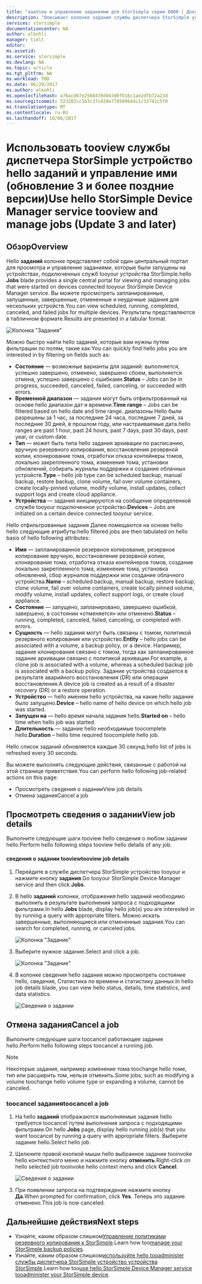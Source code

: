 ```yaml
---
title: "aaaView и управление заданиями для StorSimple серии 8000 | Документы Microsoft"
description: "Описывает колонке задания службы диспетчера StorSimple устройство hello и как toouse его tootrack последних, текущего и запланированные задания резервного копирования."
services: storsimple
documentationcenter: NA
author: alkohli
manager: timlt
editor: 
ms.assetid: 
ms.service: storsimple
ms.devlang: NA
ms.topic: article
ms.tgt_pltfrm: NA
ms.workload: TBD
ms.date: 06/29/2017
ms.author: alkohli
ms.openlocfilehash: a76acd67e2568478dd43d0fb16c1ae2dfb72a23d
ms.sourcegitcommit: 523283cc1b3c37c428e77850964dc1c33742c5f0
ms.translationtype: MT
ms.contentlocale: ru-RU
ms.lasthandoff: 10/06/2017
---
```

# <a name="use-hello-storsimple-device-manager-service-tooview-and-manage-jobs-update-3-and-later"></a><span data-ttu-id="a0e32-103">Использовать tooview службы диспетчера StorSimple устройство hello заданий и управление ими (обновление 3 и более поздние версии)</span><span class="sxs-lookup"><span data-stu-id="a0e32-103">Use hello StorSimple Device Manager service tooview and manage jobs (Update 3 and later)</span></span>

## <a name="overview"></a><span data-ttu-id="a0e32-104">Обзор</span><span class="sxs-lookup"><span data-stu-id="a0e32-104">Overview</span></span>
<span data-ttu-id="a0e32-105">Hello **заданий** колонке представляет собой один центральный портал для просмотра и управление заданиями, которые были запущены на устройствах, подключенных служб tooyour устройства StorSimple.</span><span class="sxs-lookup"><span data-stu-id="a0e32-105">hello **Jobs** blade provides a single central portal for viewing and managing jobs that were started on devices connected tooyour StorSimple Device Manager service.</span></span> <span data-ttu-id="a0e32-106">Вы можете просмотреть запланированные, запущенные, завершенные, отмененные и неудачные задания для нескольких устройств.</span><span class="sxs-lookup"><span data-stu-id="a0e32-106">You can view scheduled, running, completed, canceled, and failed jobs for multiple devices.</span></span> <span data-ttu-id="a0e32-107">Результаты представляются в табличном формате.</span><span class="sxs-lookup"><span data-stu-id="a0e32-107">Results are presented in a tabular format.</span></span>

![Колонка "Задания"](./media/storsimple-8000-manage-jobs-u2/jobs1.png)

<span data-ttu-id="a0e32-109">Можно быстро найти hello заданий, которые вам нужны путем фильтрации по полям, такие как:</span><span class="sxs-lookup"><span data-stu-id="a0e32-109">You can quickly find hello jobs you are interested in by filtering on fields such as:</span></span>

* <span data-ttu-id="a0e32-110">**Состояние** — возможные варианты для заданий: выполняется, успешно завершено, отменено, завершено сбоем, выполняется отмена, успешно завершено с ошибками.</span><span class="sxs-lookup"><span data-stu-id="a0e32-110">**Status** – Jobs can be in progress, succeeded, canceled, failed, canceling, or succeeded with errors.</span></span>
* <span data-ttu-id="a0e32-111">**Временной диапазон** — задания могут быть отфильтрованный на основе hello диапазон дат и времени.</span><span class="sxs-lookup"><span data-stu-id="a0e32-111">**Time range** – Jobs can be filtered based on hello date and time range.</span></span> <span data-ttu-id="a0e32-112">диапазоны Hello были разрешены за 1 час, за последние 24 часа, последние 7 дней, за последние 30 дней, в прошлом году, или настраиваемые дата.</span><span class="sxs-lookup"><span data-stu-id="a0e32-112">hello ranges are past 1 hour, past 24 hours, past 7 days, past 30 days, past year, or custom date.</span></span>
* <span data-ttu-id="a0e32-113">**Тип** — может быть типа hello задания архивации по расписанию, вручную резервного копирования, восстановления резервной копии, клонирование тома, отработки отказа контейнеры томов, локально закрепленного тома, изменения тома, установки обновлений, собирать журналы поддержки и создание облачных устройств.</span><span class="sxs-lookup"><span data-stu-id="a0e32-113">**Type** – hello job type can be scheduled backup, manual backup, restore backup, clone volume, fail over volume containers, create locally-pinned volume, modify volume, install updates, collect support logs and create cloud appliance.</span></span>
* <span data-ttu-id="a0e32-114">**Устройства** — задания инициируются на сообщение определенной службе tooyour подключенное устройство.</span><span class="sxs-lookup"><span data-stu-id="a0e32-114">**Devices** – Jobs are initiated on a certain device connected tooyour service.</span></span>
  
<span data-ttu-id="a0e32-115">Hello отфильтрованные задания Далее помещаются на основе hello hello следующие атрибуты:</span><span class="sxs-lookup"><span data-stu-id="a0e32-115">hello filtered jobs are then tabulated on hello basis of hello following attributes:</span></span>
  
* <span data-ttu-id="a0e32-116">**Имя** — запланированное резервное копирование, резервное копирование вручную, восстановление резервной копии, клонирование тома, отработка отказа контейнеров томов, создание локально закрепленного тома, изменение тома, установка обновлений, сбор журналов поддержки или создание облачного устройства.</span><span class="sxs-lookup"><span data-stu-id="a0e32-116">**Name** – scheduled backup, manual backup, restore backup, clone volume, fail over volume containers, create locally pinned volume, modify volume, install updates, collect support logs, or create cloud appliance.</span></span>
* <span data-ttu-id="a0e32-117">**Состояние** — запущено, запланировано, завершено ошибкой, завершено, в состоянии «отменяется» или отменено.</span><span class="sxs-lookup"><span data-stu-id="a0e32-117">**Status** – running, completed, canceled, failed, canceling, or completed with errors.</span></span>
* <span data-ttu-id="a0e32-118">**Сущность** — hello задания могут быть связаны с томом, политикой резервного копирования или устройство.</span><span class="sxs-lookup"><span data-stu-id="a0e32-118">**Entity** – hello jobs can be associated with a volume, a backup policy, or a device.</span></span> <span data-ttu-id="a0e32-119">Например, задание клонирования связано с томом, тогда как запланированное задание архивации связано с политикой архивации.</span><span class="sxs-lookup"><span data-stu-id="a0e32-119">For example, a clone job is associated with a volume, whereas a scheduled backup job is associated with a backup policy.</span></span> <span data-ttu-id="a0e32-120">Задание устройства создается в результате аварийного восстановления (DR) или операции восстановления.</span><span class="sxs-lookup"><span data-stu-id="a0e32-120">A device job is created as a result of a disaster recovery (DR) or a restore operation.</span></span>
* <span data-ttu-id="a0e32-121">**Устройство** — hello именем hello устройства, на какие hello задание было запущено.</span><span class="sxs-lookup"><span data-stu-id="a0e32-121">**Device** – hello name of hello device on which hello job was started.</span></span>
* <span data-ttu-id="a0e32-122">**Запущен на** — hello время начала задания hello.</span><span class="sxs-lookup"><span data-stu-id="a0e32-122">**Started on** – hello time when hello job was started.</span></span>
* <span data-ttu-id="a0e32-123">**Длительность** — задание hello необходимые toocomplete hello.</span><span class="sxs-lookup"><span data-stu-id="a0e32-123">**Duration** – hello time required toocomplete hello job.</span></span>

<span data-ttu-id="a0e32-124">Hello список заданий обновляется каждые 30 секунд.</span><span class="sxs-lookup"><span data-stu-id="a0e32-124">hello list of jobs is refreshed every 30 seconds.</span></span>

<span data-ttu-id="a0e32-125">Вы можете выполнять следующие действия, связанные с работой на этой странице приветствия.</span><span class="sxs-lookup"><span data-stu-id="a0e32-125">You can perform hello following job-related actions on this page:</span></span>

* <span data-ttu-id="a0e32-126">Просмотреть сведения о задании</span><span class="sxs-lookup"><span data-stu-id="a0e32-126">View job details</span></span>
* <span data-ttu-id="a0e32-127">Отмена задания</span><span class="sxs-lookup"><span data-stu-id="a0e32-127">Cancel a job</span></span>

## <a name="view-job-details"></a><span data-ttu-id="a0e32-128">Просмотреть сведения о задании</span><span class="sxs-lookup"><span data-stu-id="a0e32-128">View job details</span></span>
<span data-ttu-id="a0e32-129">Выполните следующие шаги tooview hello сведения о любом задании hello.</span><span class="sxs-lookup"><span data-stu-id="a0e32-129">Perform hello following steps tooview hello details of any job.</span></span>

#### <a name="tooview-job-details"></a><span data-ttu-id="a0e32-130">сведения о задании tooview</span><span class="sxs-lookup"><span data-stu-id="a0e32-130">tooview job details</span></span>
1. <span data-ttu-id="a0e32-131">Перейдите в службе диспетчера StorSimple устройство tooyour и нажмите кнопку **задания**.</span><span class="sxs-lookup"><span data-stu-id="a0e32-131">Go tooyour StorSimple Device Manager service and then click **Jobs**.</span></span>

2. <span data-ttu-id="a0e32-132">В hello **заданий** колонки, отображения hello заданий необходимо выполнить в результате выполнения запроса с подходящими фильтрами.</span><span class="sxs-lookup"><span data-stu-id="a0e32-132">In hello **Jobs** blade, display hello job(s) you are interested in by running a query with appropriate filters.</span></span> <span data-ttu-id="a0e32-133">Можно искать завершенные, выполняющиеся или отмененные задания.</span><span class="sxs-lookup"><span data-stu-id="a0e32-133">You can search for completed, running, or canceled jobs.</span></span>

    ![Колонка "Задание"](./media/storsimple-8000-manage-jobs-u2/jobs1.png)

2. <span data-ttu-id="a0e32-135">Выберите нужное задание.</span><span class="sxs-lookup"><span data-stu-id="a0e32-135">Select and click a job.</span></span>

    ![Колонка "Задание"](./media/storsimple-8000-manage-jobs-u2/jobs3.png)

3. <span data-ttu-id="a0e32-137">В колонке сведения hello задания можно просмотреть состояние hello, сведения, Статистика по времени и статистику данных.</span><span class="sxs-lookup"><span data-stu-id="a0e32-137">In hello job details blade, you can view hello status, details, time statistics, and data statistics.</span></span>
   
    ![Сведения о задании](./media/storsimple-8000-manage-jobs-u2/jobs4.png)

## <a name="cancel-a-job"></a><span data-ttu-id="a0e32-139">Отмена задания</span><span class="sxs-lookup"><span data-stu-id="a0e32-139">Cancel a job</span></span>
<span data-ttu-id="a0e32-140">Выполните следующие шаги toocancel работающее задание hello.</span><span class="sxs-lookup"><span data-stu-id="a0e32-140">Perform hello following steps toocancel a running job.</span></span>

> [!NOTE]
> <span data-ttu-id="a0e32-141">Некоторые задания, например изменение тома toochange hello томе, тип или расширить том, нельзя отменить.</span><span class="sxs-lookup"><span data-stu-id="a0e32-141">Some jobs, such as modifying a volume toochange hello volume type or expanding a volume, cannot be canceled.</span></span>


### <a name="toocancel-a-job"></a><span data-ttu-id="a0e32-142">toocancel задания</span><span class="sxs-lookup"><span data-stu-id="a0e32-142">toocancel a job</span></span>
1. <span data-ttu-id="a0e32-143">На hello **заданий** отображаются выполняемые задания hello требуется toocancel путем выполнения запроса с подходящими фильтрами.</span><span class="sxs-lookup"><span data-stu-id="a0e32-143">On hello **Jobs** page, display hello running job(s) that you want toocancel by running a query with appropriate filters.</span></span> <span data-ttu-id="a0e32-144">Выберите задание hello.</span><span class="sxs-lookup"><span data-stu-id="a0e32-144">Select hello job.</span></span>

2. <span data-ttu-id="a0e32-145">Щелкните правой кнопкой мыши hello выбранное задание tooinvoke hello контекстного меню и нажмите кнопку **отменить**.</span><span class="sxs-lookup"><span data-stu-id="a0e32-145">Right-click on hello selected job tooinvoke hello context menu and click **Cancel**.</span></span>

    ![Сведения о задании](./media/storsimple-8000-manage-jobs-u2/jobs2.png)

3. <span data-ttu-id="a0e32-147">При появлении запроса на подтверждение нажмите кнопку **Да**.</span><span class="sxs-lookup"><span data-stu-id="a0e32-147">When prompted for confirmation, click **Yes**.</span></span> <span data-ttu-id="a0e32-148">Теперь это задание отменено.</span><span class="sxs-lookup"><span data-stu-id="a0e32-148">This job is now canceled.</span></span>

## <a name="next-steps"></a><span data-ttu-id="a0e32-149">Дальнейшие действия</span><span class="sxs-lookup"><span data-stu-id="a0e32-149">Next steps</span></span>
* <span data-ttu-id="a0e32-150">Узнайте, каким образом слишком[Управление политиками резервного копирования к StorSimple](storsimple-8000-manage-backup-policies-u2.md).</span><span class="sxs-lookup"><span data-stu-id="a0e32-150">Learn how too[manage your StorSimple backup policies](storsimple-8000-manage-backup-policies-u2.md).</span></span>
* <span data-ttu-id="a0e32-151">Узнайте, каким образом слишком[используйте hello tooadminister службы диспетчера StorSimple устройство устройства StorSimple](storsimple-8000-manager-service-administration.md).</span><span class="sxs-lookup"><span data-stu-id="a0e32-151">Learn how too[use hello StorSimple Device Manager service tooadminister your StorSimple device](storsimple-8000-manager-service-administration.md).</span></span>

